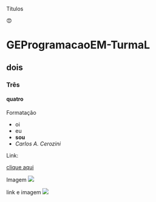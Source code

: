 Títulos
 
 :heart_eyes:
 
# GEProgramacaoEM-TurmaL
## dois
### Três
#### quatro
Formatação
- oi
- eu
- **sou**
- _Carlos A. Cerozini_

Link:

[clique aqui](https://www.facebook.com/carlosalexandre.cerozini.1)

Imagem
![](https://img.shields.io/badge/Gmail-D14836?style=for-the-badge&logo=gmail&logoColor=white)

link e imagem
[![](https://img.shields.io/badge/Gmail-D14836?style=for-the-badge&logo=gmail&logoColor=white)](francielle.pastori@gmail.com)

